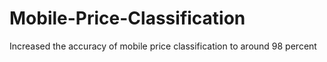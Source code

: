 # Mobile-Price-Classification
Increased the accuracy of mobile price classification to around 98 percent
